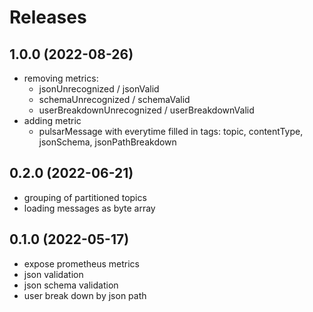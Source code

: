 # Releases

## 1.0.0 (2022-08-26)
* removing metrics:
  * jsonUnrecognized / jsonValid
  * schemaUnrecognized / schemaValid
  * userBreakdownUnrecognized / userBreakdownValid
* adding metric
  * pulsarMessage with everytime filled in tags: topic, contentType, jsonSchema, jsonPathBreakdown 

## 0.2.0 (2022-06-21)
* grouping of partitioned topics
* loading messages as byte array

## 0.1.0 (2022-05-17)
* expose prometheus metrics
* json validation
* json schema validation
* user break down by json path
